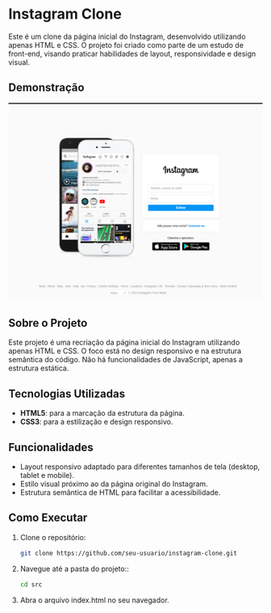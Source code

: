 # Instagram Clone

Este é um clone da página inicial do Instagram, desenvolvido utilizando apenas HTML e CSS. O projeto foi criado como parte de um estudo de front-end, visando praticar habilidades de layout, responsividade e design visual.

## Demonstração

![Screenshot do projeto](./images/instagramClonePreview.png)

## Sobre o Projeto

Este projeto é uma recriação da página inicial do Instagram utilizando apenas HTML e CSS. O foco está no design responsivo e na estrutura semântica do código. Não há funcionalidades de JavaScript, apenas a estrutura estática.

## Tecnologias Utilizadas

- **HTML5**: para a marcação da estrutura da página.
- **CSS3**: para a estilização e design responsivo.

## Funcionalidades

- Layout responsivo adaptado para diferentes tamanhos de tela (desktop, tablet e mobile).
- Estilo visual próximo ao da página original do Instagram.
- Estrutura semântica de HTML para facilitar a acessibilidade.

## Como Executar

1. Clone o repositório:
   ```bash
   git clone https://github.com/seu-usuario/instagram-clone.git

2. Navegue até a pasta do projeto::
   ```bash
   cd src

3. Abra o arquivo index.html no seu navegador.